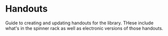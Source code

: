 # Handouts
Guide to creating and updating handouts for the library.  THese include what's in the spinner rack as well as electronic versions of those handouts.
